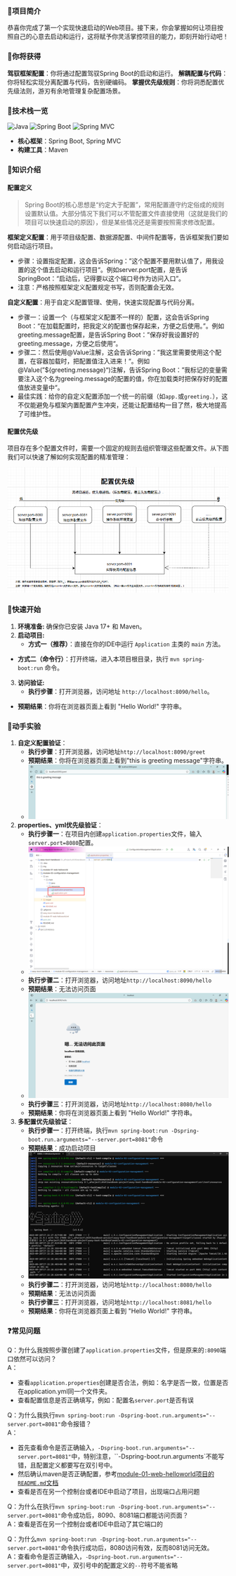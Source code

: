 ### 📍项目简介
恭喜你完成了第一个实现快速启动的Web项目。接下来，你会掌握如何让项目按照自己的心意去启动和运行，这将赋予你灵活掌控项目的能力，即刻开始行动吧！

### 🎉你将获得
**驾驭框架配置**：你将通过配置驾驭Spring Boot的启动和运行。
**解耦配置与代码**：你将轻松实现分离配置与代码，告别硬编码。
**掌握优先级规则**：你将洞悉配置优先级法则，游刃有余地管理复杂配置场景。

### 🤖技术栈一览

![Java](https://img.shields.io/badge/Java-17+-blue.svg) ![Spring Boot](https://img.shields.io/badge/Spring%20Boot-3.x-brightgreen.svg) ![Spring MVC](https://img.shields.io/badge/Spring%20MVC-6.x-blue.svg)
- **核心框架**：Spring Boot, Spring MVC
- **构建工具**：Maven

### 📖知识介绍

#### 配置定义
> Spring Boot的核心思想是“约定大于配置”，常用配置遵守约定俗成的规则设置默认值。大部分情况下我们可以不管配置文件直接使用（这就是我们的项目可以快速启动的原因），但是某些情况还是需要按照需求修改配置。

**框架定义配置**：用于项目级配置、数据源配置、中间件配置等，告诉框架我们要如何启动运行项目。
- 步骤：设置指定配置，这会告诉Spring：”这个配置不要用默认值了，用我设置的这个值去启动和运行项目“。例如server.port配置，是告诉SpringBoot：“启动后，记得要以这个端口号作为访问入口”。
- 注意：严格按照框架定义配置规定书写，否则配置会无效。

**自定义配置**：用于自定义配置管理、使用，快速实现配置与代码分离。
- 步骤一：设置一个（与框架定义配置不一样的）配置，这会告诉Spring Boot：“在加载配置时，把我定义的配置也保存起来，方便之后使用。”。例如greeting.message配置，是告诉Spring Boot：”保存好我设置好的greeting.message，方便之后使用“。
- 步骤二：然后使用@Value注解，这会告诉Spring：”我这里需要使用这个配置，在容器加载时，把配置值注入进来！“。例如@Value(”${greeting.message}“)注解，告诉Spring Boot：”我标记的变量需要注入这个名为greeing.message的配置的值，你在加载类时把保存好的配置值放进变量中“。
- 最佳实践：给你的自定义配置添加一个统一的前缀（如`app.`或`greeting.`），这不仅能避免与框架内置配置产生冲突，还能让配置结构一目了然，极大地提高了可维护性。

#### 配置优先级
项目存在多个配置文件时，需要一个固定的规则去组织管理这些配置文件。从下图我们可以快速了解如何实现配置的精准管理：

![02-配置优先级图.png](../img/02-配置优先级图.png)

### 🚀快速开始
1. **环境准备:** 确保你已安装 Java 17+ 和 Maven。
2. **启动项目:** 
	- **方式一（推荐）**：直接在你的IDE中运行 `Application` 主类的 `main` 方法。
- **方式二（命令行）**：打开终端，进入本项目根目录，执行 `mvn spring-boot:run` 命令。
3. **访问验证:** 
	- **执行步骤**：打开浏览器，访问地址 `http://localhost:8090/hello`。
- **预期结果**：你将在浏览器页面上看到 "Hello World!" 字符串。

### 🔬动手实验
1. **自定义配置验证**：
    - **执行步骤**：打开浏览器，访问地址`http://localhost:8090/greet`
    - **预期结果**：你将在浏览器页面上看到"this is greeting message"字符串。
    - ![02-配置信息访问截图.png](../img/02-配置信息访问截图.png)
2. **properties、yml优先级验证**：
    - **执行步骤一**：在项目内创建`application.properties`文件，输入`server.port=8080`配置。
    - ![02-创建properties文件示意截图.png](../img/02-创建properties文件示意截图.png)
    - **执行步骤二**：打开浏览器，访问地址`http://localhost:8090/hello`
    - **预期结果**：无法访问页面
    - ![02-无法访问截图.png](../img/02-无法访问截图.png)
    - **执行步骤三**：打开浏览器，访问地址`http://localhost:8080/hello`
    - **预期结果**：你将在浏览器页面上看到 "Hello World!" 字符串。
3. **多配置优先级验证**：
    - **执行步骤一**：打开终端，执行`mvn spring-boot:run -Dspring-boot.run.arguments="--server.port=8081"`命令
    - **预期结果**：成功启动项目
    - ![02-命令行启动成功截图.png](../img/02-命令行启动成功截图.png)
    - **执行步骤二**：打开浏览器，访问地址`http://localhost:8080/hello`
    - **预期结果**：无法访问页面
    - **执行步骤三**：打开浏览器，访问地址`http://localhost:8081/hello`
    - **预期结果**：你将在浏览器页面上看到 "Hello World!" 字符串。

### ❓常见问题

Q：为什么我按照步骤创建了`application.properties`文件，但是原来的`:8090`端口依然可以访问？<br>
A：
- 查看`application.properties`创建是否合法，例如：名字是否一致，位置是否在application.yml同一个文件夹。
- 查看配置信息是否正确填写，例如：配置名`server.port`是否有误

Q：为什么我执行`mvn spring-boot:run -Dspring-boot.run.arguments="--server.port=8081"`命令报错？<br>
A：
- 首先查看命令是否正确输入，`-Dspring-boot.run.arguments="--server.port=8081"`中，特别注意，``-Dspring-boot.run.arguments`不能写错，且配置定义都要写在双引号中。
- 然后确认maven是否正确配置，参考[module-01-web-helloworld项目的`README.md`文档](../module-01-web-helloworld/README.md)
- 查看是否在另一个控制台或者IDE中启动了项目，出现端口占用问题

Q：为什么在执行`mvn spring-boot:run -Dspring-boot.run.arguments="--server.port=8081"`命令成功后，8090、8081端口都能访问页面？<br>
A：查看是否在另一个控制台或者IDE中启动了其它端口的

Q：为什么`mvn spring-boot:run -Dspring-boot.run.arguments="--server.port=8081"`命令执行成功后，8080访问有效，反而8081访问无效。<br>
A：查看命令是否正确输入，`-Dspring-boot.run.arguments="--server.port=8081"`中，双引号中的配置定义的`--`符号不能省略